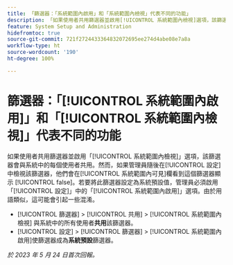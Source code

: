 ```yaml
---
title: 「篩選器：「系統範圍內啟用」和「系統範圍內檢視」代表不同的功能」
description: 「如果使用者共用篩選器並啟用[!UICONTROL 系統範圍內檢視]選項，該篩選器會與系統中的每個使用者共用。然而，如果管理員隨後在[!UICONTROL 設定]中檢視該篩選器，他們會在[!UICONTROL 系統範圍內可見]欄看到這個篩選器顯示 [!UICONTROL false]。若要將此篩選器設定為系統預設值，管理員必須啟用「設定」中的[!UICONTROL 系統範圍內啟用]選項。由於用語類似，這可能會引起一些混淆。」
feature: System Setup and Administration
hidefromtoc: true
source-git-commit: 721f2724433364832072695ee274d4abe08e7a8a
workflow-type: ht
source-wordcount: '190'
ht-degree: 100%

---
```



# 篩選器：「[!UICONTROL 系統範圍內啟用]」和「[!UICONTROL 系統範圍內檢視]」代表不同的功能

如果使用者共用篩選器並啟用「[!UICONTROL 系統範圍內檢視]」選項，該篩選器會與系統中的每個使用者共用。然而，如果管理員隨後在[!UICONTROL 設定]中檢視該篩選器，他們會在[!UICONTROL 系統範圍內可見]欄看到這個篩選器顯示 [!UICONTROL false]。若要將此篩選器設定為系統預設值，管理員必須啟用「[!UICONTROL 設定]」中的「[!UICONTROL 系統範圍內啟用]」選項。由於用語類似，這可能會引起一些混淆。

* [!UICONTROL 篩選器] > [!UICONTROL 共用] > [!UICONTROL 系統範圍內檢視] 與系統中的所有使用者&#x200B;**共用**&#x200B;該篩選器。
* [!UICONTROL 設定] > [!UICONTROL 篩選器] > [!UICONTROL 系統範圍內啟用]使篩選器成為&#x200B;**系統預設**&#x200B;篩選器。

_於 2023 年 5 月 24 日首次回報。_


